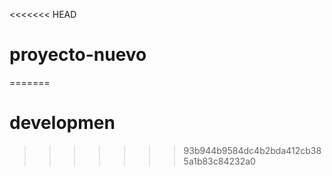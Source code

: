 <<<<<<< HEAD
# proyecto-nuevo
=======
# developmen
>>>>>>> 93b944b9584dc4b2bda412cb385a1b83c84232a0
